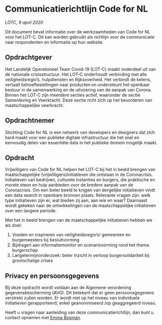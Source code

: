 # Communicatierichtlijn Code for NL
_LOTC, 9 april 2020_

Dit document bevat informatie over de werkzaamheden van Code for NL voor het LOT-C. Dit kan worden gebruikt als richtlijn voor de communicatie naar respondenten en informatie  op hun website. 

## Opdrachtgever 
Het Landelijk Operationeel Team Covid-19 (LOT-C) maakt onderdeel uit van de nationale crisisstructuur. Het LOT-C onderhoudt verbinding met alle veiligheidsregio’s, hulpdiensten en Rijksoverheid. Het verbindt de ketens, vertaalt behoeftestellingen naar producten en ondersteunt het openbaar bestuur in de samenwerking en de uitvoering van de aanpak van Corona. Binnen het LOT-C zijn meerdere secties actief, waaronder de sectie Samenleving en Veerkracht. Deze sectie richt zich op het bevorderen van maatschappelijke veerkracht. 

## Opdrachtnemer
Stichting Code for NL is een netwerk van developers en designers dat zich hard maakt voor een publieke digitale infrastructuur die het snel en eenvoudig delen van essentiële data in het publieke domein mogelijk maakt.  

## Opdracht
Vrijwilligers van Code for NL helpen het LOT-C bij het in beeld brengen van maatschappelijke (vrijwilligers)initiatieven die ontstaan in de Coronacrisis. Initiatieven van bedrijven, culturele instanties en burgers, die praktische en morele steun en hulp aanbieden voor de bredere aanpak van de Coronacrisis. Om een beter beeld te krijgen van dergelijke initiatieven vindt een data search in openbare bronnen plaats. Relevante vragen zijn: welk type initiatieven zijn er, wat bieden zij aan, aan wie en waar? Daarnaast wordt gekeken naar de ontwikkelingen van de maatschappelijke initiatieven over een langere periode. 

Met het in beeld brengen van de maatschappelijke initiatieven hebben we als doel:
1. Voeden en inspireren van veiligheidsregio’s/ gemeenten en burgemeesters bij besluitvorming
1. Bijdragen aan informatiemonitor  en scenariovorming rond het thema burgerschap
1. Langetermijnonderzoek: beter inzicht in verloop burgersolidariteit bij grootschalige crises

## Privacy en persoonsgegevens
Bij deze opdracht wordt voldaan aan de Algemene verordening gegevensbescherming (AVG). Dit betekent dat er geen persoonsgegevens verstrekt zullen worden. Er wordt niet op het niveau van individuele initiatieven gerapporteerd; enkel geanonimiseerd /op geaggregeerd niveau. 

Heeft u vragen naar aanleiding van deze communicatierichtlijn, dan kunt u contact opnemen met [Emma Bosman](mailto:emma.bosman@ifv.nl).
